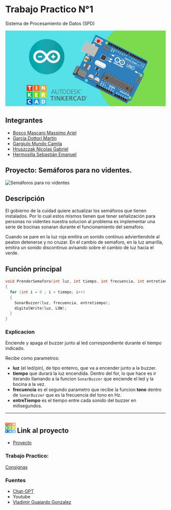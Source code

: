 # Trabajo Practico N°1
Sistema de Procesamiento de Datos (SPD)

![Tinkercad](/assets/img/ArduinoTinkercad.jpg)


## Integrantes

* [Bosco Mascaro Massimo Ariel](https://github.com/magikboy)
* [Garcia Dottori Martin](#)
* [Gargiulo Mundo Camila](#)
* [Hruszczak Nicolas Gabriel](https://github.com/Nicolasgh91)
* [Hermosilla Sebastián Emanuel](https://github.com/EM40a)


## Proyecto: Semáforos para no videntes.

![Semáforos para no videntes](/assets/img/Sem%C3%A1foros%20para%20no%20videntes.png)

## Descripción

El gobierno de la cuidad quiere actualizar los semáforos que tienen instalados. Por lo cual estos mismos tienen que tener señalización para personas no videntes
nuestra solucion al problema es implementar una serie de bocinas sonaran durante el funcionamiento del semaforo.

Cuando se pare en la luz roja emitira un sonido continuo adviertiendole al peaton detenerse y no cruzar. En el cambio de semaforo, en la luz amarilla, emitira un sonido discontinuo avisando sobre el cambio de luz hacia el verde.


## Función principal

``` C++
void PrenderSemaforo(int luz, int tiempo, int frecuencia, int entretiempo)
{
  for (int i = 0 ; i < tiempo; i++) 
  {
    SonarBuzzer(luz, frecuencia, entretiempo);
    digitalWrite(luz, LOW);
  } 
}
```

### Explicacion

Enciende y apaga el buzzer junto al led correspondiente durante el tiempo indicado.

Recibe como parametros:

+ **luz** (el led/pin), de tipo entenro, que va a encender junto a la buzzer.
+ **tiempo** que durará la luz encendida. Dentro del for, lo que hace es ir iterando llamando a la funcion `SonarBuzzer` que enciende el led y la bocina a la vez.
+ **frecuencia** es el segundo parametro que recibe la funcion **tone** dentro de `SonarBuzzer` que es la frecuencia del tono en Hz.
+ **entreTiempo** es el tiempo entre cada sonido del buzzer en milisegundos.

---
## <img src="assets/img/tinkercad-logo.png" alt="Tinkercad" height="32px"> Link al proyecto

- [Proyecto](https://www.tinkercad.com/things/0eFa38BwfAQ-super-migelo-jofo/editel?sharecode=rXB4PgoPveKdescEf7ZKr18V5jzex0wzRh-1nmglAt4)

### Trabajo Practico:

[Consignas](https://github.com/magikboy/Dojo-N-mero-Uno/blob/18c1342eff3a6e0bedfadace646459866021de35/Dojo%20Numero%20Uno.pdf)

### Fuentes

- [Chat-GPT](https://chat.openai.com/)
- Youtube
- [Vladimir Guajardo Gonzalez](https://www.youtube.com/@SethPonder5/videos)
